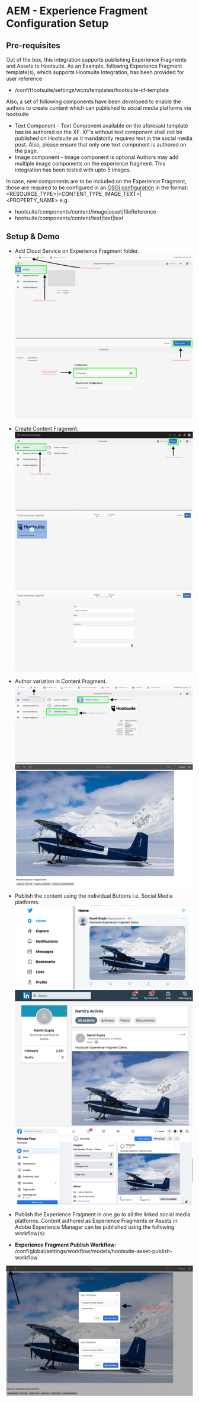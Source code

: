 # AEM - Experience Fragment Configuration Setup

## Pre-requisites

Out of the box, this integration supports publishing Experience Fragments and Assets to Hootsuite. As an Example, following Experience Fragment template(s), which supports Hootsuite Integration, has been provided for user reference
+ /conf/Hootsuite/settings/wcm/templates/hootsuite-xf-template

Also, a set of following components have been developed to enable the authors to create content which can published to social media platforms via hootsuite
+ Text Component - Text Component available on the aforesaid template has be authored on the XF. XF's without text component shall not be published on Hootsuite as it mandatorily requires text in the social media post. Also, please ensure that only one text component is authored on the page.
+ Image component - Image component is optional.Authors may add multiple image components on the experience fragment. This integration has been tested with upto 5 images.

In case, new components are to be included on the Experience Fragment, those are required to be configured in an [OSGi configuration](http://localhost:4502/system/console/configMgr/com.adobe.core.hootsuite.integration.internal.services.MessageServiceImpl) in the format: <RESOURCE_TYPE>|<CONTENT_TYPE_IMAGE_TEXT>|<PROPERTY_NAME> e.g. 
+ hootsuite/components/content/image|asset|fileReference
+ hootsuite/components/content/text|text|text

## Setup & Demo

+ Add Cloud Service on Experience Fragment folder.
![select-folder](./images/xf/xf-1.png)
![configure-cloudservice](./images/xf/xf-2.png)

+ Create Content Fragment.
![create-content-fragment-1](./images/xf/xf-3.png)
![create-content-fragment-2](./images/xf/xf-4.png)
![author-variation](./images/xf/xf-5.png)

+ Author variation in Content Fragment.
![edit-variation](./images/xf/xf-6.png)
![add-content](./images/xf/xf-7.png)

+ Publish the content using the individual Buttons i.e. Social Media platforms.
![twitter-screenshot](./images/xf/xf-8.png)
![linkedin-screenshot](./images/xf/xf-9.png)
![facebook-screenshot](./images/xf/xf-10.png)

+ Publish the Experience Fragment in one go to all the linked social media platforms. Content authored as Experience Fragments or Assets in Adobe Experience Manager can be published using the following workflow(s):

* **Experience Fragment Publish Workflow**: /conf/global/settings/workflow/models/hootsuite-asset-publish-workflow
  
![xf-hootsuite-workflow](./images/xf/xf-11.png)
